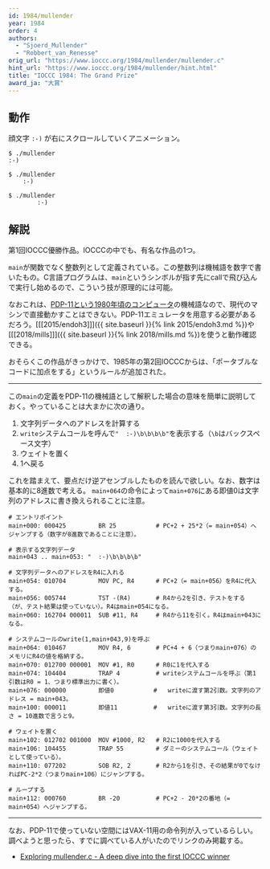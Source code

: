 ```yaml
---
id: 1984/mullender
year: 1984
order: 4
authors:
  - "Sjoerd_Mullender"
  - "Robbert_van_Renesse"
orig_url: "https://www.ioccc.org/1984/mullender/mullender.c"
hint_url: "https://www.ioccc.org/1984/mullender/hint.html"
title: "IOCCC 1984: The Grand Prize"
award_ja: "大賞"
---
```


## 動作

顔文字 `:-)` が右にスクロールしていくアニメーション。

```
$ ./mullender
:-)
```

```
$ ./mullender
    :-)
```

```
$ ./mullender
        :-)
```

## 解説

第1回IOCCC優勝作品。IOCCCの中でも、有名な作品の1つ。

`main`が関数でなく整数列として定義されている。この整数列は機械語を数字で書いたもの。C言語プログラムは、`main`というシンボルが指す先にcallで飛び込んで実行し始めるので、こういう技が原理的には可能。

なおこれは、[PDP-11という1980年頃のコンピュータ](https://ja.wikipedia.org/wiki/PDP-11)の機械語なので、現代のマシンで直接動かすことはできない。PDP-11エミュレータを用意する必要があるだろう。[[[2015/endoh3]]]({{ site.baseurl }}{% link 2015/endoh3.md %})や[[[2018/mills]]]({{ site.baseurl }}{% link 2018/mills.md %})を使うと動作確認できる。

おそらくこの作品がきっかけで、1985年の第2回IOCCCからは、「ポータブルなコードに加点をする」というルールが追加された。

---

この`main`の定義をPDP-11の機械語として解釈した場合の意味を簡単に説明しておく。やっていることは大まかに次の通り。

1. 文字列データへのアドレスを計算する
2. `write`システムコールを呼んで`"  :-)\b\b\b\b"`を表示する（`\b`はバックスペース文字）
3. ウェイトを置く
4. 1へ戻る

これを踏まえて、要点だけ逆アセンブルしたものを読んで欲しい。なお、数字は基本的に8進数で考える。
`main+064`の命令によって`main+076`にある即値0は文字列のアドレスに書き換えられることに注意。

```
# エントリポイント
main+000: 000425         BR 25           # PC+2 + 25*2（= main+054）へジャンプする（数字が8進数であることに注意）。

# 表示する文字列データ
main+043 .. main+053: "  :-)\b\b\b\b"

# 文字列データへのアドレスをR4に入れる
main+054: 010704         MOV PC, R4      # PC+2（= main+056）をR4に代入する。
main+056: 005744         TST -(R4)       # R4から2を引き、テストをする（が、テスト結果は使っていない）。R4はmain+054になる。
main+060: 162704 000011  SUB #11, R4     # R4から11を引く。R4はmain+043になる。

# システムコールのwrite(1,main+043,9)を呼ぶ
main+064: 010467         MOV R4, 6       # PC+4 + 6（つまりmain+076）のメモリにR4の値を格納する。
main+070: 012700 000001  MOV #1, R0      # R0に1を代入する
main+074: 104404         TRAP 4          # writeシステムコールを呼ぶ（第1引数はR0 = 1、つまり標準出力に書く）。
main+076: 000000         即値0           #   writeに渡す第2引数。文字列のアドレス = main+043。
main+100: 000011         即値11          #   writeに渡す第3引数。文字列の長さ = 10進数で言うと9。

# ウェイトを置く
main+102: 012702 001000  MOV #1000, R2   # R2に1000を代入する
main+106: 104455         TRAP 55         # ダミーのシステムコール（ウェイトとして使っている）。
main+110: 077202         SOB R2, 2       # R2から1を引き、その結果が0でなければPC-2*2（つまりmain+106）にジャンプする。

# ループする
main+112: 000760         BR -20          # PC+2 - 20*2の番地（= main+054）へジャンプする。
```

---

なお、PDP-11で使っていない空間にはVAX-11用の命令列が入っているらしい。
調べようと思ったら、すでに調べている人がいたのでリンクのみ掲載する。

* [Exploring mullender.c - A deep dive into the first IOCCC winner](https://lainsystems.com/posts/exploring-mullender-dot-c/)

